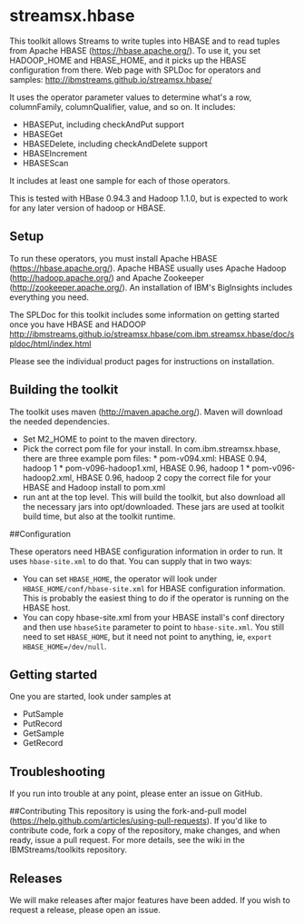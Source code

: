 streamsx.hbase
==============

This toolkit allows Streams to write tuples into HBASE and to read tuples from Apache HBASE (https://hbase.apache.org/). To use it, you set HADOOP_HOME and HBASE_HOME, and it picks up the HBASE configuration from there.  Web page with SPLDoc for operators and samples: http://ibmstreams.github.io/streamsx.hbase/

It uses the operator parameter values to determine what's a row, columnFamily, columnQualifier, value, and so on. It includes:
*    HBASEPut, including checkAndPut support
*    HBASEGet
*    HBASEDelete, including checkAndDelete support
*    HBASEIncrement
*    HBASEScan

It includes at least one sample for each of those operators.

This is tested with HBase 0.94.3 and Hadoop 1.1.0, but is expected to work for any later version of hadoop or HBASE.  

## Setup

To run these operators, you must install Apache HBASE (https://hbase.apache.org/).  Apache HBASE usually uses Apache Hadoop (http://hadoop.apache.org/) and Apache Zookeeper (http://zookeeper.apache.org/).  An installation of IBM's BigInsights includes everything you need.  

The SPLDoc for this toolkit includes some information on getting started once you have HBASE and HADOOP http://ibmstreams.github.io/streamsx.hbase/com.ibm.streamsx.hbase/doc/spldoc/html/index.html

Please see the individual product pages for instructions on installation. 

## Building the toolkit

The toolkit uses maven (http://maven.apache.org/). Maven will download the needed dependencies.
* Set M2_HOME to point to the maven directory.
* Pick the correct pom file for your install.  In com.ibm.streamsx.hbase, there are three example pom files: 
      * pom-v094.xml: HBASE 0.94, hadoop 1
      * pom-v096-hadoop1.xml, HBASE 0.96, hadoop 1
      * pom-v096-hadoop2.xml, HBASE 0.96, hadoop 2
  copy the correct file for your HBASE and Hadoop install to pom.xml
* run ant at the top level.  This will build the toolkit, but also download all the necessary jars into opt/downloaded.  These jars are used at toolkit build time, but also at the toolkit runtime.

##Configuration

These operators need HBASE configuration information in order to run.  It uses `hbase-site.xml` to do that.   You can supply that in two ways:
* You can set `HBASE_HOME`, the operator will look under `HBASE_HOME/conf/hbase-site.xml` for HBASE configuration information.  This is probably the easiest thing to do if the operator is running on the HBASE host.  
* You can copy hbase-site.xml from your HBASE install's conf directory and then use `hbaseSite` parameter to point to `hbase-site.xml`.  You still need to set `HBASE_HOME`, but it need not point to anything, ie, `export HBASE_HOME=/dev/null`.

## Getting started

One you are started, look under samples at  
* PutSample
* PutRecord
* GetSample
* GetRecord

## Troubleshooting

If you run into trouble at any point, please enter an issue on GitHub.  

##Contributing
This repository is using the fork-and-pull model (https://help.github.com/articles/using-pull-requests).  If you'd like to contribute code, fork a copy of the repository, make changes, and when ready, issue a pull request.  For more details, see the wiki in the IBMStreams/toolkits repository.

## Releases
We will make releases after major features have been added.  If you wish to request a release, please open an issue.

